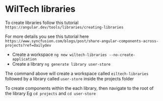 # WilTech libraries


To create libraries follow this tutorial
`https://angular.dev/tools/libraries/creating-libraries`

For more details you see this tutorial here `https://www.syncfusion.com/blogs/post/share-angular-components-across-projects?ref=dailydev`


* Create a workspace `ng new wiltech-libraries --no-create-application`
* Create a library `ng generate library user-store`

The command above will create a workspace called `eiltech-libraries` followed by a library called `user-store` inside the projects folder

To create components within the each library, then navigate to the root of the library Eg `cd projects` and `cd user-store`

